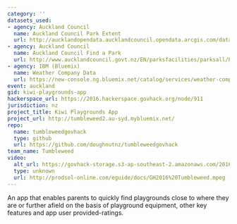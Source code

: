 ```yaml
---
category: ''
datasets_used:
- agency: Auckland Council
  name: Auckland Council Park Extent
  url: http://aucklandopendata.aucklandcouncil.opendata.arcgis.com/datasets/b73e1d6e2fae4515b517db8c975f85c7_0
- agency: Auckland Council
  name: Auckland Council Find a Park
  url: http://www.aucklandcouncil.govt.nz/EN/parksfacilities/parksall/Pages/home2.aspx
- agency: IBM (Bluemix)
  name: Weather Company Data
  url: https://new-console.ng.bluemix.net/catalog/services/weather-company-data-for-ibm-bluemix/
event: auckland
gid: kiwi-playgrounds-app
hackerspace_url: https://2016.hackerspace.govhack.org/node/911
jurisdiction: nz
project_title: Kiwi Playgrounds App
project_url: http://tumbleweed2.au-syd.mybluemix.net/
repo:
  name: tumbleweedgovhack
  type: github
  url: https://github.com/doughnutnz/tumbleweedgovhack
team_name: Tumbleweed
video:
  alt_url: https://govhack-storage.s3-ap-southeast-2.amazonaws.com/2016/GH2016%20Tumbleweed.mpeg
  type: unknown
  url: http://prodsol-online.com/eguide/docs/GH2016%20Tumbleweed.mpeg
---
```


An app that enables parents to quickly find playgrounds close to where they are or further afield on the basis of playground equipment, other key features and app user provided-ratings.
